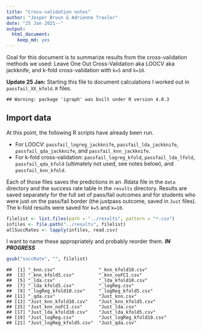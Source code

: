 ```yaml
---
title: "Cross-validation notes"
author: "Jesper Bruun & Adrienne Traxler"
date: "25 Jan 2021--"
output: 
  html_document: 
    keep_md: yes
---
```




Goal for this document is to summarize results from the cross-validation methods we used: Leave One Out Cross-Validation aka LOOCV aka jackknife, and k-fold cross-validation with `k=5` and `k=10`.

**Update 25 Jan:** Starting this file to document calculations I worked out in `passfail_XX_kfold.R` files. 


```
## Warning: package 'igraph' was built under R version 4.0.3
```

## Import data

At this point, the following R scripts have already been run. 

* For LOOCV: `passfail_logreg_jackknife`, `passfail_lda_jackknife`, `passfail_qda_jackknife`, and `passfail_knn_jackknife`. 
* For k-fold cross-validation: `passfail_logreg_kfold`, `passfail_lda_lfold`, `passfail_qda_kfold` (ultimately not used, see notes below), and `passfail_knn_kfold`. 

Each of those files saves the predictions in an .Rdata file in the `data` directory and the success rate table in the `results` directory. Results are saved separately for the full set of pass/fail outcomes and for students who were just on the pass/fail border (the justpass outcome, saved in `Just` files). The k-fold results were saved for `k=5` and `k=10`. 


```r
filelist <- list.files(path = "../results", pattern = "*.csv")
infiles <- file.path("../results", filelist)
allSuccRates <- lapply(infiles, read.csv)
```

I want to name these appropriately and probably reorder them. ***IN PROGRESS***


```r
gsub("succRate", "", filelist)
```

```
##  [1] "_knn.csv"                "_knn_kfold10.csv"       
##  [3] "_knn_kfold5.csv"         "_knn_noFCI.csv"         
##  [5] "_lda.csv"                "_lda_kfold10.csv"       
##  [7] "_lda_kfold5.csv"         "_logReg.csv"            
##  [9] "_logReg_kfold10.csv"     "_logReg_kfold5.csv"     
## [11] "_qda.csv"                "Just_knn.csv"           
## [13] "Just_knn_kfold10.csv"    "Just_knn_kfold5.csv"    
## [15] "Just_knn_noFCI.csv"      "Just_lda.csv"           
## [17] "Just_lda_kfold10.csv"    "Just_lda_kfold5.csv"    
## [19] "Just_logReg.csv"         "Just_logReg_kfold10.csv"
## [21] "Just_logReg_kfold5.csv"  "Just_qda.csv"
```


